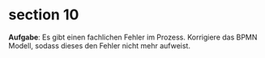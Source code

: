 # section 10

**Aufgabe**: Es gibt einen fachlichen Fehler im Prozess. Korrigiere das BPMN Modell, sodass dieses den Fehler nicht mehr aufweist.